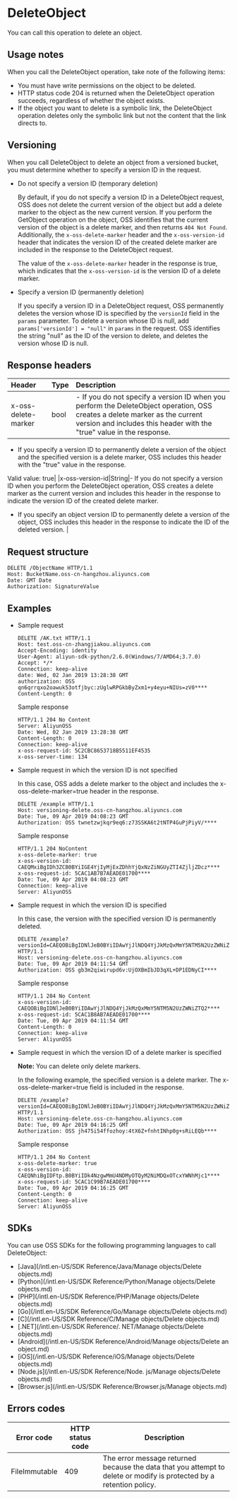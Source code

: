 # DeleteObject

You can call this operation to delete an object.

## Usage notes

When you call the DeleteObject operation, take note of the following items:

-   You must have write permissions on the object to be deleted.
-   HTTP status code 204 is returned when the DeleteObject operation succeeds, regardless of whether the object exists.
-   If the object you want to delete is a symbolic link, the DeleteObject operation deletes only the symbolic link but not the content that the link directs to.

## Versioning

When you call DeleteObject to delete an object from a versioned bucket, you must determine whether to specify a version ID in the request.

-   Do not specify a version ID \(temporary deletion\)

    By default, if you do not specify a version ID in a DeleteObject request, OSS does not delete the current version of the object but add a delete marker to the object as the new current version. If you perform the GetObject operation on the object, OSS identifies that the current version of the object is a delete marker, and then returns `404 Not Found`. Additionally, the `x-oss-delete-marker` header and the `x-oss-version-id` header that indicates the version ID of the created delete marker are included in the response to the DeleteObject request.

    The value of the `x-oss-delete-marker` header in the response is true, which indicates that the `x-oss-version-id` is the version ID of a delete marker.

-   Specify a version ID \(permanently deletion\)

    If you specify a version ID in a DeleteObject request, OSS permanently deletes the version whose ID is specified by the `versionId` field in the `params` parameter. To delete a version whose ID is null, add `params['versionId'] = "null"` in `params` in the request. OSS identifies the string "null" as the ID of the version to delete, and deletes the version whose ID is null.


## Response headers

|Header|Type|Description|
|:-----|:---|:----------|
|x-oss-delete-marker|bool|-   If you do not specify a version ID when you perform the DeleteObject operation, OSS creates a delete marker as the current version and includes this header with the "true" value in the response.
-   If you specify a version ID to permanently delete a version of the object and the specified version is a delete marker, OSS includes this header with the "true" value in the response.

Valid value: true|
|x-oss-version-id|String|-   If you do not specify a version ID when you perform the DeleteObject operation, OSS creates a delete marker as the current version and includes this header in the response to indicate the version ID of the created delete marker.
-   If you specify an object version ID to permanently delete a version of the object, OSS includes this header in the response to indicate the ID of the deleted version. |

## Request structure

```
DELETE /ObjectName HTTP/1.1
Host: BucketName.oss-cn-hangzhou.aliyuncs.com
Date: GMT Date
Authorization: SignatureValue
```

## Examples

-   Sample request

    ```
    DELETE /AK.txt HTTP/1.1
    Host: test.oss-cn-zhangjiakou.aliyuncs.com
    Accept-Encoding: identity
    User-Agent: aliyun-sdk-python/2.6.0(Windows/7/AMD64;3.7.0)
    Accept: */*
    Connection: keep-alive
    date: Wed, 02 Jan 2019 13:28:38 GMT
    authorization: OSS qn6qrrqxo2oawuk53otfjbyc:zUglwRPGkbByZxm1+y4eyu+NIUs=zV0****
    Content-Length: 0
    ```

    Sample response

    ```
    HTTP/1.1 204 No Content
    Server: AliyunOSS
    Date: Wed, 02 Jan 2019 13:28:38 GMT
    Content-Length: 0
    Connection: keep-alive
    x-oss-request-id: 5C2CBC8653718B5511EF4535
    x-oss-server-time: 134
    ```

-   Sample request in which the version ID is not specified

    In this case, OSS adds a delete marker to the object and includes the x-oss-delete-marker=true header in the response.

    ```
    DELETE /example HTTP/1.1
    Host: versioning-delete.oss-cn-hangzhou.aliyuncs.com
    Date: Tue, 09 Apr 2019 04:08:23 GMT
    Authorization: OSS twnetzwjkqr9eq6:z73SSKA6t2tNTP4GuPjPiyV/****
    ```

    Sample response

    ```
    HTTP/1.1 204 NoContent
    x-oss-delete-marker: true
    x-oss-version-id: CAEQMxiBgIDh3ZCB0BYiIGE4YjIyMjExZDhhYjQxNzZiNGUyZTI4ZjljZDcz****
    x-oss-request-id: 5CAC1AB7B7AEADE01700****
    Date: Tue, 09 Apr 2019 04:08:23 GMT
    Connection: keep-alive
    Server: AliyunOSS
    ```

-   Sample request in which the version ID is specified

    In this case, the version with the specified version ID is permanently deleted.

    ```
    DELETE /example? versionId=CAEQOBiBgIDNlJeB0BYiIDAwYjJlNDQ4YjJkMzQxMmY5NTM5N2UzZWNiZTQ2**** HTTP/1.1
    Host: versioning-delete.oss-cn-hangzhou.aliyuncs.com
    Date: Tue, 09 Apr 2019 04:11:54 GMT
    Authorization: OSS gb3m2qiwirupd6v:UjOXBmIbJD3qXL+DP1EDNyCI****
    ```

    Sample response

    ```
    HTTP/1.1 204 No Content
    x-oss-version-id: CAEQOBiBgIDNlJeB0BYiIDAwYjJlNDQ4YjJkMzQxMmY5NTM5N2UzZWNiZTQ2****
    x-oss-request-id: 5CAC1B8AB7AEADE01700****
    Date: Tue, 09 Apr 2019 04:11:54 GMT
    Content-Length: 0
    Connection: keep-alive
    Server: AliyunOSS
    ```

-   Sample request in which the version ID of a delete marker is specified

    **Note:** You can delete only delete markers.

    In the following example, the specified version is a delete marker. The x-oss-delete-marker=true field is included in the response.

    ```
    DELETE /example? versionId=CAEQOBiBgIDNlJeB0BYiIDAwYjJlNDQ4YjJkMzQxMmY5NTM5N2UzZWNiZTQ2**** HTTP/1.1
    Host: versioning-delete.oss-cn-hangzhou.aliyuncs.com
    Date: Tue, 09 Apr 2019 04:16:25 GMT
    Authorization: OSS jh475i54ffozhoy:4tX6Z+fnhtINhp0g+sRiLEQb****
    ```

    Sample response

    ```
    HTTP/1.1 204 No Content
    x-oss-delete-marker: true
    x-oss-version-id: CAEQNhiBgIDFtp.B0BYiIDk4NzgwMmU4NDMyOTQyM2NiMDQxOTcxYWNhMjc1****
    x-oss-request-id: 5CAC1C99B7AEADE01700****
    Date: Tue, 09 Apr 2019 04:16:25 GMT
    Content-Length: 0
    Connection: keep-alive
    Server: AliyunOSS
    ```


## SDKs

You can use OSS SDKs for the following programming languages to call DeleteObject:

-   [Java](/intl.en-US/SDK Reference/Java/Manage objects/Delete objects.md)
-   [Python](/intl.en-US/SDK Reference/Python/Manage objects/Delete objects.md)
-   [PHP](/intl.en-US/SDK Reference/PHP/Manage objects/Delete objects.md)
-   [Go](/intl.en-US/SDK Reference/Go/Manage objects/Delete objects.md)
-   [C](/intl.en-US/SDK Reference/C/Manage objects/Delete objects.md)
-   [.NET](/intl.en-US/SDK Reference/. NET/Manage objects/Delete objects.md)
-   [Android](/intl.en-US/SDK Reference/Android/Manage objects/Delete an object.md)
-   [iOS](/intl.en-US/SDK Reference/iOS/Manage objects/Delete objects.md)
-   [Node.js](/intl.en-US/SDK Reference/Node. js/Manage objects/Delete objects.md)
-   [Browser.js](/intl.en-US/SDK Reference/Browser.js/Manage objects.md)

## Errors codes

|Error code|HTTP status code|Description|
|----------|----------------|-----------|
|FileImmutable|409|The error message returned because the data that you attempt to delete or modify is protected by a retention policy.|


